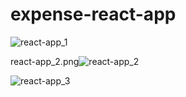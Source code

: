 # expense-react-app

![react-app_1](https://user-images.githubusercontent.com/75676842/121476528-3ab91f00-c9e0-11eb-9aad-1380df036d21.png)

react-app_2.png![react-app_2](https://user-images.githubusercontent.com/75676842/121476664-62a88280-c9e0-11eb-8fe3-7e2a9548acf4.png)

![react-app_3](https://user-images.githubusercontent.com/75676842/121476709-6fc57180-c9e0-11eb-89a9-8058fc8a5a22.png)
